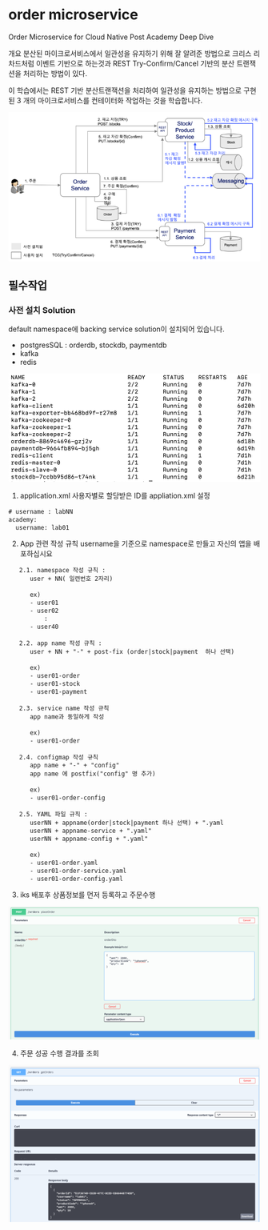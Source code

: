 # order microservice
Order Microservice for Cloud Native Post Academy Deep Dive

개요
분산된 마이크로서비스에서 일관성을 유지하기 위해 잘 알려준 방법으로 크리스 리차드처럼
이벤트 기반으로 하는것과 REST Try-Confirm/Cancel 기반의 분산 트랜잭션을 처리하는 방법이 있다.

이 학습에서는 REST 기반 분산트랜잭션을 처리하여 일관성을 유지하는 방법으로 구현된 3 개의 마이크로서비스를
컨테이터화 작업하는 것을 학습합니다.

![alt text](img/rest_tcc.png)

## 필수작업
### 사전 설치 Solution
 default namespace에 backing service solution이 설치되어 있습니다.

 * postgresSQL : orderdb, stockdb, paymentdb
 * kafka
 * redis
 
![alt text](img/backing_service.png)

 1. application.xml
    사용자별로 할당받은 ID를 appliation.xml 설정
```
# username : labNN
academy:
  username: lab01
```

 2. App 관련 작성 규칙 
   username을 기준으로 namespace로 만들고 자신의 앱을 배포하십시요
```
   2.1. namespace 작성 규칙 : 
      user + NN( 일련번호 2자리)

      ex)
      - user01
      - user02
          :
      - user40

   2.2. app name 작성 규칙 : 
      user + NN + "-" + post-fix (order|stock|payment  하나 선택)

      ex)
      - user01-order
      - user01-stock
      - user01-payment 

   2.3. service name 작성 규칙
      app name과 동일하게 작성
      
      ex)
      - user01-order

   2.4. configmap 작성 규칙
      app name + "-" + "config"
      app name 에 postfix("config" 명 추가)

      ex)
      - user01-order-config

   2.5. YAML 파일 규칙 : 
      userNN + appname(order|stock|payment 하나 선택) + ".yaml
      userNN + appname-service + ".yaml"
      userNN + appname-config + ".yaml"

      ex)
      - user01-order.yaml
      - user01-order-service.yaml
      - user01-order-config.yaml
```

 3. iks 배포후 상품정보를 먼저 등록하고 주문수행

![alt text](img/post_order.png)


 4. 주문 성공 수행 결과를 조회

![alt text](img/get_orders.png)

